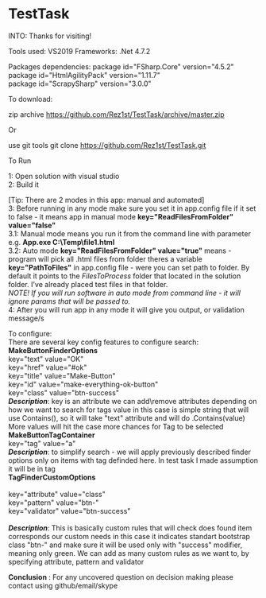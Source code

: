 # TestTask

INTO: Thanks for visiting!

Tools used:
VS2019
Frameworks:
.Net 4.7.2

Packages dependencies:
  package id="FSharp.Core" version="4.5.2"  
  package id="HtmlAgilityPack" version="1.11.7"  
  package id="ScrapySharp" version="3.0.0"  

To download:

zip archive
https://github.com/Rez1st/TestTask/archive/master.zip

Or

use git tools
git clone https://github.com/Rez1st/TestTask.git


To Run 

1: Open solution with visual studio  
2: Build it  
  
[Tip: There are 2 modes in this app: manual and automated]  
3: Before running in any mode make sure you set it in app.config file if it set to false - it means app in manual mode
**key="ReadFilesFromFolder" value="false"**  
 3.1: Manual mode means you run it from the command line with parameter e.g. **App.exe C:\Temp\file1.html**  
 3.2: Auto mode **key="ReadFilesFromFolder" value="true"** means - program will pick all .html files from folder
     theres a variable **key="PathToFiles"** in app.config file - were you can set path to folder. By default it points to the
     _FilesToProcess_ folder that located in the solution folder. I've already placed test files in that folder.  
 _NOTE! If you will run software in auto mode from command line - it will ignore params that will be passed to._  
4: After you will run app in any mode it will give you output, or validation message/s  

To configure:  
There are several key config features to configure search:  
**MakeButtonFinderOptions**  
      key="text" value="OK"   
      key="href" value="#ok"   
      key="title" value="Make-Button"   
      key="id" value="make-everything-ok-button"   
      key="class" value="btn-success"   
      _**Description**_: key is an attribute we can add\remove attributes depending on how we want to search for tags
                         value in this case is simple string that will use Contains(), so it will take "text" attribute and will do                             .Contains(value)   
                        More values will hit the case more chances for Tag to be selected   
**MakeButtonTagContainer**   
       key="tag" value="a"   
      _**Description**_: to simplify search - we will apply previously described finder options only on items with tag definded here.
                         In test task I made assumption it will be in <a /> tag   
**TagFinderCustomOptions**  
      <BootstrapCustomOption>  
        key="attribute" value="class"  
        key="pattern" value="btn-"  
        key="validator" value="btn-success"  
      </BootstrapCustomOption>  
     _**Description**_: This is basically custom rules that will check does found item corresponds our custom needs
                        in this case it indicates standart bootstrap class "btn-" and make sure it will be used only with 
                        "success" modifier, meaning only green.
                        We can add as many custom rules as we want to, by specifying attribute, pattern and validator  


**Conclusion** : For any uncovered question on decision making please contact using github/email/skype
